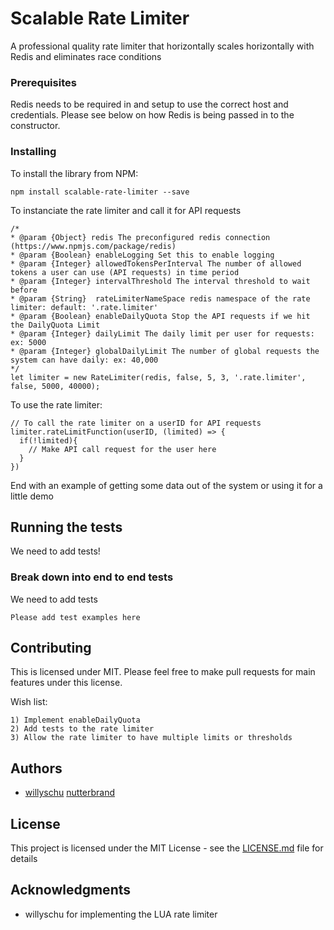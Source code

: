 # Scalable Rate Limiter

A professional quality rate limiter that horizontally scales horizontally with Redis and eliminates race conditions

### Prerequisites

Redis needs to be required in and setup to use the correct host and credentials. Please
see below on how Redis is being passed in to the constructor.

### Installing

To install the library from NPM:

```
npm install scalable-rate-limiter --save
```

To instanciate the rate limiter and call it for API requests
```
/*
* @param {Object} redis The preconfigured redis connection (https://www.npmjs.com/package/redis)
* @param {Boolean} enableLogging Set this to enable logging
* @param {Integer} allowedTokensPerInterval The number of allowed tokens a user can use (API requests) in time period
* @param {Integer} intervalThreshold The interval threshold to wait before
* @param {String}  rateLimiterNameSpace redis namespace of the rate limiter: default: '.rate.limiter'
* @param {Boolean} enableDailyQuota Stop the API requests if we hit the DailyQuota Limit
* @param {Integer} dailyLimit The daily limit per user for requests: ex: 5000
* @param {Integer} globalDailyLimit The number of global requests the system can have daily: ex: 40,000
*/
let limiter = new RateLimiter(redis, false, 5, 3, '.rate.limiter', false, 5000, 40000);
```

To use the rate limiter:
```
// To call the rate limiter on a userID for API requests
limiter.rateLimitFunction(userID, (limited) => {
  if(!limited){
    // Make API call request for the user here
  }
})
```

End with an example of getting some data out of the system or using it for a little demo

## Running the tests

We need to add tests!

### Break down into end to end tests

We need to add tests

```
Please add test examples here
```

## Contributing

This is licensed under MIT. Please feel free to make pull requests for main features
under this license.

Wish list:

```
1) Implement enableDailyQuota
2) Add tests to the rate limiter
3) Allow the rate limiter to have multiple limits or thresholds
```

## Authors

* [willyschu](https://github.com/willyschu)  [nutterbrand](https://github.com/nutterbrand)

## License

This project is licensed under the MIT License - see the [LICENSE.md](LICENSE.md) file for details

## Acknowledgments

* willyschu for implementing the LUA rate limiter
